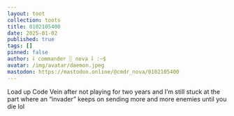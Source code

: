 ```yaml
---
layout: toot
collection: toots
title: 0102105400
date: 2025-01-02
published: true
tags: []
pinned: false
author: ⸸ commander ░ nova ⸸ :~$
avatar: /img/avatar/daemon.jpeg
mastodon: https://mastodon.online/@cmdr_nova/0102105400
---
```


Load up Code Vein after not playing for two years and I’m still stuck at the part where an “invader” keeps on sending more and more enemies until you die lol
